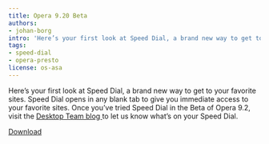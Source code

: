 ```yaml
---
title: Opera 9.20 Beta
authors:
- johan-borg
intro: 'Here’s your first look at Speed Dial, a brand new way to get to your favorite sites. Speed Dial opens in any blank tab to give you immediate access to your favorite sites. Once you’ve tried Speed Dial in the Beta of Opera 9.2, visit the Desktop Team blog to let us know what’s on your Speed Dial.'
tags:
- speed-dial
- opera-presto
license: os-asa
---
```


Here’s your first look at Speed Dial, a brand new way to get to your favorite sites. Speed Dial opens in any blank tab to give you immediate access to your favorite sites. Once you’ve tried Speed Dial in the Beta of Opera 9.2, visit the [ Desktop Team blog ][1] to let us know what’s on your Speed Dial.

[1]: http://my.opera.com/desktopteam/blog/

[Download][2]

[2]: http://www.opera.com/download/
